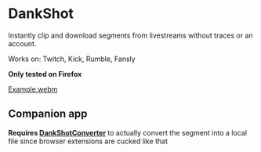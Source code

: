 # DankShot
Instantly clip and download segments from livestreams without traces or an account.

Works on: Twitch, Kick, Rumble, Fansly

**Only tested on Firefox**

[Example.webm](https://github.com/Painketsu/DankShot/assets/11485235/cbfe78f7-bdea-42ff-a592-5e980b067f46)

## Companion app
**Requires [DankShotConverter](https://github.com/Painketsu/DankShotConverter)** to actually convert the segment into a local file since browser extensions are cucked like that
